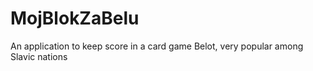 # MojBlokZaBelu
An application to keep score in a card game Belot, very popular among Slavic nations
